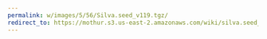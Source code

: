 ```yaml
---
permalink: w/images/5/56/Silva.seed_v119.tgz/
redirect_to: https://mothur.s3.us-east-2.amazonaws.com/wiki/silva.seed_v119.tgz
---
```


